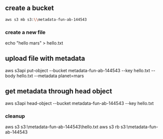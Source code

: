 ## create a bucket

```sh 
aws s3 mb s3:\\metadata-fun-ab-144543

```
### create a new file

echo "hello mars" > hello.txt


## upload file with metadata

aws s3api put-object --bucket metadata-fun-ab-144543 --key hello.txt --body hello.txt --metadata planet=mars 

## get metadata through head object 

aws s3api head-object --bucket metadata-fun-ab-144543 --key hello.txt 

### cleanup 

aws s3 s3:\\metadata-fun-ab-144543\hello.txt
aws s3 rb s3:\\metadata-fun-ab-144543